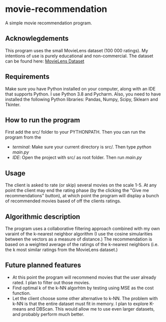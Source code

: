# movie-recommendation
A simple movie recommendation program.

## Acknowlegdements
This program uses the small MovieLens dataset (100 000 ratings). My intentions of use is purely educational and non-commercial.
The dataset can be found here: [MovieLens Dataset](https://grouplens.org/datasets/movielens/)

## Requirements
Make sure you have Python installed on your computer, along with an IDE that supports Python. I use Python 3.8 and Pycharm.
Also, you need to have installed the following Python libraries: Pandas, Numpy, Scipy, Sklearn and Tkinter.

## How to run the program
First add the src/ folder to your PYTHONPATH. Then you can run the program from the
- *terminal*: Make sure your current directory is src/. Then type *python main.py*
- *IDE*: Open the project with src/ as root folder. Then run *main.py*

## Usage
The client is asked to rate (or skip) several movies on the scale 1-5. At any point the client may end the rating phase (by the clicking the 
"Give me recommendations" button), at which point the program will display a bunch of recommended movies based of off the clients ratings.

## Algorithmic description
The program uses a collaborative filtering approach combined with my own varaint of the k-nearest neighbor algorithm (I use
the cosine simularities between the vectors as a measure of distance.) The recommendation is based on a weighted
average of the ratings of the k-nearest neighbors (i.e. the k most similar ratings from the MovieLens dataset.)

## Future planned features
* At this point the program will recommend movies that the user already rated. I plan to filter out those movies.
* Find optimal k of the k-NN algorhtm by testing using MSE as the cost function.
* Let the client choose some other alternative to k-NN. The problem with k-NN is that the entire dataset must fit in memory.
I plan to explore K-means and DBScan. This would allow me to use even larger datasets, and probably perform much better.
